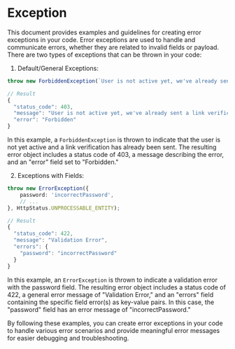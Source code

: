 # Exception

This document provides examples and guidelines for creating error exceptions in your code. Error exceptions are used to handle and communicate errors, whether they are related to invalid fields or payload. There are two types of exceptions that can be thrown in your code:

1. Default/General Exceptions:

```ts
throw new ForbiddenException(`User is not active yet, we've already sent a link verification.`);

// Result
{
  "status_code": 403,
  "message": "User is not active yet, we've already sent a link verification.",
  "error": "Forbidden"
}
```

In this example, a `ForbiddenException` is thrown to indicate that the user is not yet active and a link verification has already been sent. The resulting error object includes a status code of 403, a message describing the error, and an "error" field set to "Forbidden."

2. Exceptions with Fields:

```ts
throw new ErrorException({
    password: 'incorrectPassword',
    // ...
}, HttpStatus.UNPROCESSABLE_ENTITY);

// Result
{
  "status_code": 422,
  "message": "Validation Error",
  "errors": {
    "password": "incorrectPassword"
  }
}
```

In this example, an `ErrorException` is thrown to indicate a validation error with the password field. The resulting error object includes a status code of 422, a general error message of "Validation Error," and an "errors" field containing the specific field error(s) as key-value pairs. In this case, the "password" field has an error message of "incorrectPassword."

By following these examples, you can create error exceptions in your code to handle various error scenarios and provide meaningful error messages for easier debugging and troubleshooting.
